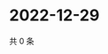 # 2022-12-29

共 0 条

<!-- BEGIN WEIBO -->
<!-- 最后更新时间 Thu Dec 29 2022 05:11:54 GMT+0800 (China Standard Time) -->

<!-- END WEIBO -->
